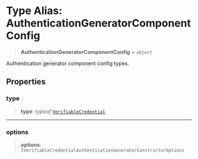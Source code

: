 # Type Alias: AuthenticationGeneratorComponentConfig

> **AuthenticationGeneratorComponentConfig** = `object`

Authentication generator component config types.

## Properties

### type

> **type**: *typeof* [`VerifiableCredential`](../variables/AuthenticationGeneratorComponentType.md#verifiablecredential)

***

### options

> **options**: `IVerifiableCredentialAuthenticationGeneratorConstructorOptions`
